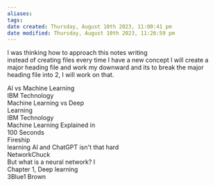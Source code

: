 ```yaml
---
aliases: 
tags: 
date created: Thursday, August 10th 2023, 11:00:41 pm
date modified: Thursday, August 10th 2023, 11:26:59 pm
---
```

I was thinking how to approach this notes writing  
instead of creating files every time I have a new concept I will create a major heading file and work my downward and its to break the major heading file into 2, I will work on that.

Al vs Machine Learning  
IBM Technology  
Machine Learning vs Deep  
Learning  
IBM Technology  
Machine Learning Explained in  
100 Seconds  
Fireship  
learning Al and ChatGPT isn't that hard  
NetworkChuck  
But what is a neural network? I  
Chapter 1, Deep learning  
3Blue1 Brown